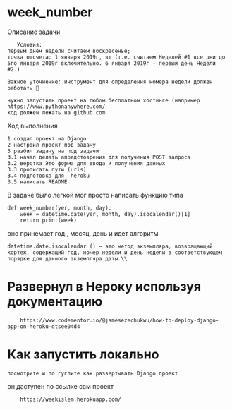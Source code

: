 # week_number

Описание задачи 
    
       Условия: 
    первым днём недели считаем воскресенье;
    точка отсчета: 1 января 2019г, вт (т.е. считаем Неделей #1 все дни до 5го января 2019г включительно. 6 января 2019г - первый день Недели #2.)

    Важное уточнение: инструмент для определения номера недели должен работать 🙂

    нужно запустить проект на любом бесплатном хостинге (например 
    https://www.pythonanywhere.com/
    код должен лежать на github.com 
  
Ход выполнения 
    
    1 создал проект на Django 
    2 настроил проект под задачу 
    3 разбил задачу на под задачи 
    3.1 начал делать апредстоврения для получения POST запроса 
    3.2 верстка Это форма для ввода и получения данных 
    3.3 прописать пути (urls)
    3.4 подготовка для  heroku
    3.5 написать README 
    
В задаче было легкой мог просто написать функцию типа 

    def week_number(yer, month, day):
        week = datetime.date(yer, month, day).isocalendar()[1]
        return print(week)

оно принемает год , месяц, день  и идет алгоритм 
 
    datetime.date.isocalendar () – это метод экземпляра, возвращающий кортеж, содержащий год, номер недели и день недели в соответствующем порядке для данного экземпляра даты.\\


# Развернул в Нероку используя документацию 

        https://www.codementor.io/@jamesezechukwu/how-to-deploy-django-app-on-heroku-dtsee04d4
      
      
  
  # Как запустить локально 
  
    посмотрите и по гуглите как развертывать Django проект 
    
    

он даступен по ссылке сам проект 
        
        https://weekislem.herokuapp.com/ 